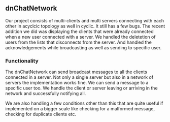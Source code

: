 ## dnChatNetwork

Our project consists of multi-clients and multi servers connecting with each other in acyclcic topology as well in cyclic. It still has a few bugs. The recent addition we did was displaying the clients that were already connected when a new user connected with a server. We handled the deletetion of users from the lists that disconnects from the server. And handled the acknowledgements while broadcasting as well as sending to specific user.

### Functionality

The dnChatNetwork can send broadcast messages to all the clients connected in a server. Not only a single server but also in a network of servers the implementation works fine. We can send a message to a specific user too. We handle the client or server leaving or arriving in the network and successfully notifying all.

We are also handling a few conditions other than this that are quite useful if implemented on a bigger scale like checking for a malformed message, checking for duplicate clients etc.
